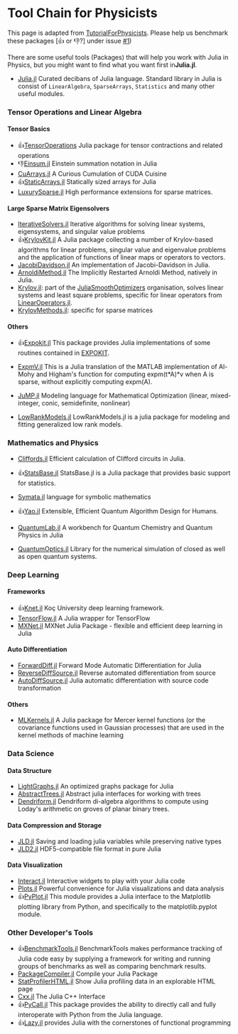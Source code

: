 # Tool Chain for Physicists
This page is adapted from [TutorialForPhysicists](https://github.com/Roger-luo/TutorialForPhysicists.jl).
Please help us benchmark these packages [:thumbsup: or :thumbsdown:?] under issue [#1](https://github.com/QuantumBFS/JuliaChallenge/issues/1))

There are some useful tools (Packages) that will help you work with Julia in Physics, but you might want to find what you want first in**Julia.jl**.

- [Julia.jl](https://github.com/svaksha/Julia.jl) Curated decibans of Julia language.
Standard library in Julia is consist of `LinearAlgebra`, `SparseArrays`, `Statistics` and many other useful modules.

### Tensor Operations and Linear Algebra
#### Tensor Basics
- :thumbsup:[TensorOperations](https://github.com/Jutho/TensorOperations.jl) Julia package for tensor contractions and related operations
- :thumbsdown:[Einsum.jl](https://github.com/ahwillia/Einsum.jl) Einstein summation notation in Julia
- [CuArrays.jl](https://github.com/JuliaGPU/CuArrays.jl) A Curious Cumulation of CUDA Cuisine 
- :thumbsup:[StaticArrays.jl](https://github.com/JuliaArrays/StaticArrays.jl) Statically sized arrays for Julia
- [LuxurySparse.jl](https://github.com/QuantumBFS/LuxurySparse.jl) High performance extensions for sparse matrices.

#### Large Sparse Matrix Eigensolvers
- [IterativeSolvers.jl](https://github.com/JuliaMath/IterativeSolvers.jl) Iterative algorithms for solving linear systems, eigensystems, and singular value problems 
- :thumbsup:[KrylovKit.jl](https://github.com/Jutho/KrylovKit.jl) A Julia package collecting a number of Krylov-based algorithms for linear problems, singular value and eigenvalue problems and the application of functions of linear maps or operators to vectors.
- [JacobiDavidson.jl](https://github.com/haampie/JacobiDavidson.jl) An implementation of Jacobi-Davidson in Julia.
- [ArnoldiMethod.jl](https://github.com/haampie/ArnoldiMethod.jl) The Implicitly Restarted Arnoldi Method, natively in Julia.
- [Krylov.jl](https://github.com/JuliaSmoothOptimizers/Krylov.jl): part of the
    [JuliaSmoothOptimizers](https://github.com/JuliaSmoothOptimizers) organisation, solves linear systems and least square problems, specific for linear operators from
    [LinearOperators.jl](https://github.com/JuliaSmoothOptimizers/LinearOperators.jl).
- [KrylovMethods.jl](https://github.com/lruthotto/KrylovMethods.jl): specific for sparse matrices

#### Others
- :thumbsup:[Expokit.jl](https://github.com/acroy/Expokit.jl) This package provides Julia implementations of some routines contained in [EXPOKIT](http://www.maths.uq.edu.au/expokit).
- [ExpmV.jl](https://github.com/matteoacrossi/ExpmV.jl) This is a Julia translation of the MATLAB implementation of Al-Mohy and Higham's function for computing expm(t*A)*v when A is sparse, without explicitly computing expm(A).

- [JuMP.jl](https://github.com/JuliaOpt/JuMP.jl) Modeling language for Mathematical Optimization (linear, mixed-integer, conic, semidefinite, nonlinear)
- [LowRankModels.jl](https://github.com/madeleineudell/LowRankModels.jl) LowRankModels.jl is a julia package for modeling and fitting generalized low rank models.

### Mathematics and Physics
- [Cliffords.jl](https://github.com/BBN-Q/Cliffords.jl) Efficient calculation of Clifford circuits in Julia.
- :thumbsup:[StatsBase.jl](https://github.com/JuliaStats/StatsBase.jl) StatsBase.jl is a Julia package that provides basic support for statistics.
- [Symata.jl](https://github.com/jlapeyre/Symata.jl) language for symbolic mathematics

- :thumbsup:[Yao.jl](https://github.com/QuantumBFS/Yao.jl) Extensible, Efficient Quantum Algorithm Design for Humans.
- [QuantumLab.jl](https://github.com/vonDonnerstein/QuantumLab.jl) A workbench for Quantum Chemistry and Quantum Physics in Julia
- [QuantumOptics.jl](https://github.com/qojulia/QuantumOptics.jl) Library for the numerical simulation of closed as well as open quantum systems.

### Deep Learning
#### Frameworks
- :thumbsup:[Knet.jl](https://github.com/denizyuret/Knet.jl) Koç University deep learning framework.
- [TensorFlow.jl](https://github.com/malmaud/TensorFlow.jl) A Julia wrapper for TensorFlow
- [MXNet.jl](https://github.com/dmlc/MXNet.jl) MXNet Julia Package - flexible and efficient deep learning in Julia

#### Auto Differentiation
- [ForwardDiff.jl](https://github.com/JuliaDiff/ForwardDiff.jl) Forward Mode Automatic Differentiation for Julia
- [ReverseDiffSource.jl](https://github.com/JuliaDiff/ReverseDiffSource.jl) Reverse automated differentiation from source
- [AutoDiffSource.jl](https://github.com/gaika/AutoDiffSource.jl) Julia automatic differentiation with source code transformation

#### Others
- [MLKernels.jl](https://github.com/trthatcher/MLKernels.jl) A Julia package for Mercer kernel functions (or the covariance functions used in Gaussian processes) that are used in the kernel methods of machine learning

### Data Science
#### Data Structure
- [LightGraphs.jl](https://github.com/JuliaGraphs/LightGraphs.jl) An optimized graphs package for Julia
- [AbstractTrees.jl](https://github.com/Keno/AbstractTrees.jl) Abstract julia interfaces for working with trees
- [Dendriform.jl](https://github.com/chakravala/Dendriform.jl) Dendriform di-algebra algorithms to compute using Loday's arithmetic on groves of planar binary trees.

#### Data Compression and Storage
- [JLD.jl](https://github.com/JuliaIO/JLD.jl) Saving and loading julia variables while preserving native types
- [JLD2.jl](https://github.com/simonster/JLD2.jl) HDF5-compatible file format in pure Julia

#### Data Visualization
- [Interact.jl](https://github.com/JuliaGizmos/Interact.jl) Interactive widgets to play with your Julia code
- [Plots.jl](https://github.com/JuliaPlots/Plots.jl) Powerful convenience for Julia visualizations and data analysis
- :thumbsup:[PyPlot.jl](https://github.com/JuliaPy/PyPlot.jl) This module provides a Julia interface to the Matplotlib plotting library from Python, and specifically to the matplotlib.pyplot module.

### Other Developer's Tools
- :thumbsup:[BenchmarkTools.jl](https://github.com/JuliaCI/BenchmarkTools.jl) BenchmarkTools makes performance tracking of Julia code easy by supplying a framework for writing and running groups of benchmarks as well as comparing benchmark results.
- [PackageCompiler.jl](https://github.com/JuliaLang/PackageCompiler.jl)  Compile your Julia Package
- [StatProfilerHTML.jl](https://github.com/tkluck/StatProfilerHTML.jl) Show Julia profiling data in an explorable HTML page
- [Cxx.jl](https://github.com/Keno/Cxx.jl) The Julia C++ Interface
- :thumbsup:[PyCall.jl](https://github.com/JuliaPy/PyCall.jl) This package provides the ability to directly call and fully interoperate with Python from the Julia language.
- :thumbsup:[Lazy.jl](https://github.com/MikeInnes/Lazy.jl) provides Julia with the cornerstones of functional programming

